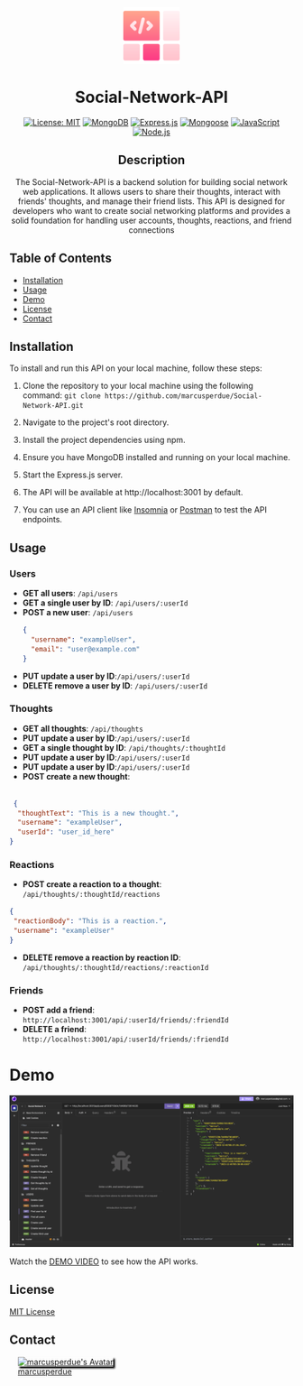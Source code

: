 <div align="center">

  <img src="https://github.com/marcusperdue/Regular-Expressions-Email-Validation/raw/main/assets/logo.png" alt="Logo" width="100">

# Social-Network-API

[![License: MIT](https://img.shields.io/badge/License-MIT-yellow.svg)](https://opensource.org/licenses/MIT)
[![MongoDB](https://img.shields.io/badge/MongoDB-4EA94B?logo=mongodb&logoColor=fff&style=flat)](https://www.mongodb.com/)
[![Express.js](https://img.shields.io/badge/Express.js-000?logo=express&logoColor=fff&style=flat)](https://expressjs.com/)
[![Mongoose](https://img.shields.io/badge/Mongoose-880000?logo=mongoose&logoColor=fff&style=flat)](https://mongoosejs.com/)
[![JavaScript](https://img.shields.io/badge/JavaScript-F7DF1E?logo=javascript&logoColor=000&style=flat)](https://developer.mozilla.org/en-US/docs/Web/JavaScript)
[![Node.js](https://img.shields.io/badge/Node.js-393?logo=nodedotjs&logoColor=fff&style=flat)](https://nodejs.org/en)

## Description

The Social-Network-API is a backend solution for building social network web applications. It allows users to share their thoughts, interact with friends' thoughts, and manage their friend lists. This API is designed for developers who want to create social networking platforms and provides a solid foundation for handling user accounts, thoughts, reactions, and friend connections
</div>

## Table of Contents

* [Installation](#installation)
* [Usage](#usage)
* [Demo](#demo)
* [License](#license)
* [Contact](#contact)

## Installation
 
To install and run this API on your local machine, follow these steps:

1. Clone the repository to your local machine using the following command:
``` git clone https://github.com/marcusperdue/Social-Network-API.git ```

2. Navigate to the project's root directory.

3. Install the project dependencies using npm.

4. Ensure you have MongoDB installed and running on your local machine.

5. Start the Express.js server.

6. The API will be available at http://localhost:3001 by default.

7. You can use an API client like [Insomnia](https://insomnia.rest/) or [Postman](https://www.postman.com/) to test the API endpoints.

## Usage

### Users

- **GET all users**: `/api/users`
- **GET a single user by ID**: `/api/users/:userId`
- **POST a new user**: `/api/users`
  ```json
  {
    "username": "exampleUser",
    "email": "user@example.com"
  }
  ```
- **PUT update a user by ID**:`/api/users/:userId`
- **DELETE remove a user by ID**: `/api/users/:userId`
 
### Thoughts
- **GET all thoughts**: `/api/thoughts`
- **PUT update a user by ID**:`/api/users/:userId`
- **GET a single thought by ID**: `/api/thoughts/:thoughtId`
- **PUT update a user by ID**:`/api/users/:userId`
- **PUT update a user by ID**:`/api/users/:userId`
- **POST create a new thought**:
```json

 {
  "thoughtText": "This is a new thought.",
  "username": "exampleUser",
  "userId": "user_id_here"
}
```
### Reactions
- **POST create a reaction to a thought**: `/api/thoughts/:thoughtId/reactions`
 ```json
{
  "reactionBody": "This is a reaction.",
  "username": "exampleUser"
}
```
- **DELETE remove a reaction by reaction ID**: `/api/thoughts/:thoughtId/reactions/:reactionId`

### Friends
- **POST add a friend**: `http://localhost:3001/api/:userId/friends/:friendId`
- **DELETE a friend**: `http://localhost:3001/api/:userId/friends/:friendId`


# Demo
[![Demo](/assets/images/screenshot.png)](https://drive.google.com/file/d/1UYF7nTwWMVYwAT6J4YKFZASeVGa9xqQf/view)


Watch the [DEMO VIDEO](https://drive.google.com/file/d/1UYF7nTwWMVYwAT6J4YKFZASeVGa9xqQf/view) to see how the API works.

## License

[MIT License](https://opensource.org/licenses/MIT)

 

 ## Contact

<div style="margin: 0 15px;">
    <a href="https://github.com/marcusperdue">
      <img src="https://avatars.githubusercontent.com/marcusperdue?s=100" alt="marcusperdue's Avatar" width="100"  style="box-shadow: 3px 3px 3px black;">
    </a>
    <br>
    <a href="https://github.com/marcusperdue">marcusperdue</a>
</div>

</div>